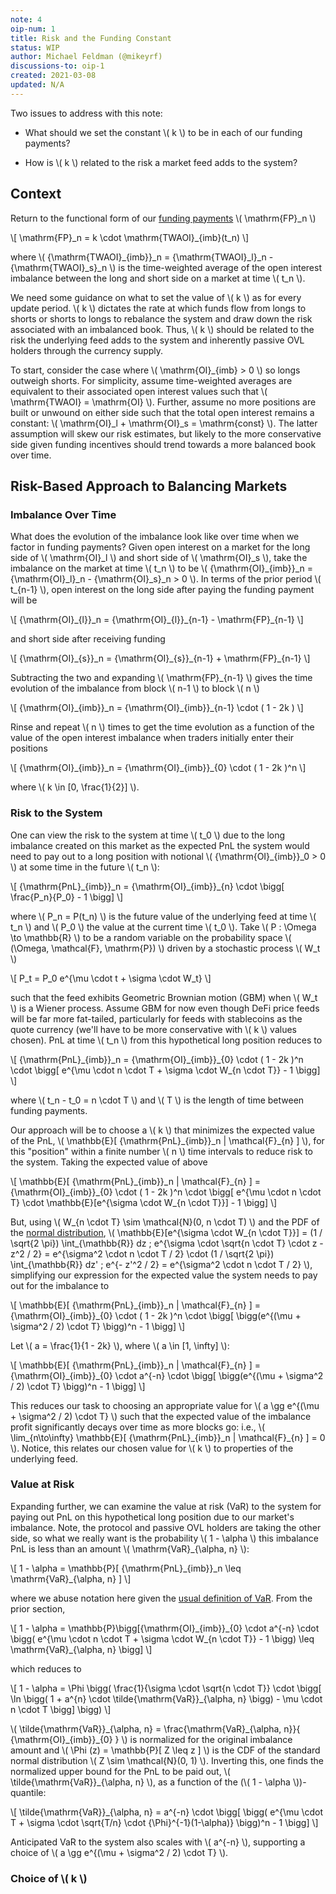 ```yaml
---
note: 4
oip-num: 1
title: Risk and the Funding Constant
status: WIP
author: Michael Feldman (@mikeyrf)
discussions-to: oip-1
created: 2021-03-08
updated: N/A
---
```


Two issues to address with this note:

- What should we set the constant \\( k \\) to be in each of our funding payments?

- How is \\( k \\) related to the risk a market feed adds to the system?


## Context

Return to the functional form of our [funding payments](note-1) \\( \mathrm{FP}_n \\)

\\[ \mathrm{FP}\_n = k \cdot \mathrm{TWAOI}\_{imb}(t_n) \\]

where \\( {\mathrm{TWAOI}\_{imb}}_n = {\mathrm{TWAOI}_l}_n - {\mathrm{TWAOI}_s}_n \\) is the time-weighted average of the open interest imbalance between the long and short side on a market at time \\( t_n \\).

We need some guidance on what to set the value of \\( k \\) as for every update period. \\( k \\) dictates the rate at which funds flow from longs to shorts or shorts to longs to rebalance the system and draw down the risk associated with an imbalanced book. Thus, \\( k \\) should be related to the risk the underlying feed adds to the system and inherently passive OVL holders through the currency supply.

To start, consider the case where \\( \mathrm{OI}_{imb} > 0 \\) so longs outweigh shorts. For simplicity, assume time-weighted averages are equivalent to their associated open interest values such that \\( \mathrm{TWAOI} = \mathrm{OI} \\). Further, assume no more positions are built or unwound on either side such that the total open interest remains a constant: \\( \mathrm{OI}_l + \mathrm{OI}_s = \mathrm{const} \\). The latter assumption will skew our risk estimates, but likely to the more conservative side given funding incentives should trend towards a more balanced book over time.


## Risk-Based Approach to Balancing Markets

### Imbalance Over Time

What does the evolution of the imbalance look like over time  when we factor in funding payments? Given open interest on a market for the long side of \\( \mathrm{OI}_l \\) and short side of \\( \mathrm{OI}_s \\), take the imbalance on the market at time \\( t_n \\) to be \\( {\mathrm{OI}\_{imb}}\_n = {\mathrm{OI}_l}_n - {\mathrm{OI}_s}_n > 0 \\). In terms of the prior period \\( t\_{n-1} \\), open interest on the long side after paying the funding payment will be

\\[ {\mathrm{OI}\_{l}}_n = {\mathrm{OI}\_{l}}\_{n-1} - \mathrm{FP}\_{n-1} \\]

and short side after receiving funding

\\[ {\mathrm{OI}\_{s}}_n = {\mathrm{OI}\_{s}}\_{n-1} + \mathrm{FP}\_{n-1} \\]

Subtracting the two and expanding \\( \mathrm{FP}_{n-1} \\) gives the time evolution of the imbalance from block \\( n-1 \\) to block \\( n \\)

\\[ {\mathrm{OI}\_{imb}}_n = {\mathrm{OI}\_{imb}}\_{n-1} \cdot ( 1 - 2k ) \\]

Rinse and repeat \\( n \\) times to get the time evolution as a function of the value of the open interest imbalance when traders initially enter their positions

\\[ {\mathrm{OI}\_{imb}}_n = {\mathrm{OI}\_{imb}}\_{0} \cdot ( 1 - 2k )^n \\]

where \\( k \in [0, \frac{1}{2}] \\).


### Risk to the System

One can view the risk to the system at time \\( t_0 \\) due to the long imbalance created on this market as the expected PnL the system would need to pay out to a long position with notional \\( {\mathrm{OI}_{imb}}_0 > 0 \\) at some time in the future \\( t_n \\):

\\[ {\mathrm{PnL}\_{imb}}_n = {\mathrm{OI}\_{imb}}\_{n} \cdot \bigg[ \frac{P_n}{P_0} - 1 \bigg] \\]

where \\( P_n = P(t_n) \\) is the future value of the underlying feed at time \\( t_n \\) and \\( P_0 \\) the value at the current time \\( t_0 \\). Take \\( P : \Omega \to \mathbb{R} \\) to be a random variable on the probability space \\( (\Omega, \mathcal{F}, \mathrm{P}) \\) driven by a stochastic process \\( W_t \\)

\\[ P_t = P_0 e^{\mu \cdot t + \sigma \cdot W_t} \\]

such that the feed exhibits Geometric Brownian motion (GBM) when \\( W_t \\) is a Wiener process. Assume GBM for now even though DeFi price feeds will be far more fat-tailed, particularly for feeds with stablecoins as the quote currency (we'll have to be more conservative with \\( k \\) values chosen). PnL at time \\( t_n \\) from this hypothetical long position reduces to

\\[ {\mathrm{PnL}\_{imb}}_n = {\mathrm{OI}\_{imb}}\_{0} \cdot ( 1 - 2k )^n \cdot \bigg[ e^{\mu \cdot n \cdot T + \sigma \cdot W\_{n \cdot T}}  - 1 \bigg] \\]

where \\( t_n - t_0 = n \cdot T \\) and \\( T \\) is the length of time between funding payments.

Our approach will be to choose a \\( k \\) that minimizes the expected value of the PnL, \\( \mathbb{E}[ {\mathrm{PnL}\_{imb}}\_n \| \mathcal{F}_{n} ] \\), for this "position" within a finite number \\( n \\) time intervals to reduce risk to the system. Taking the expected value of above

\\[ \mathbb{E}[ {\mathrm{PnL}\_{imb}}\_n \| \mathcal{F}_{n} ] = {\mathrm{OI}\_{imb}}\_{0} \cdot ( 1 - 2k )^n \cdot \bigg[ e^{\mu \cdot n \cdot T} \cdot \mathbb{E}[e^{\sigma \cdot W\_{n \cdot T}}]  - 1 \bigg] \\]

But, using \\( W_{n \cdot T} \sim \mathcal{N}(0, n \cdot T) \\) and the PDF of the [normal distribution](https://en.wikipedia.org/wiki/Normal_distribution), \\( \mathbb{E}[e^{\sigma \cdot W\_{n \cdot T}}] = (1 / \sqrt{2 \pi}) \int_{\mathbb{R}} dz \; e^{\sigma \cdot \sqrt{n \cdot T} \cdot z - z^2 / 2} = e^{\sigma^2 \cdot n \cdot T / 2} \cdot (1 / \sqrt{2 \pi}) \int_{\mathbb{R}} dz' \; e^{- z'^2 / 2} = e^{\sigma^2 \cdot n \cdot T / 2} \\), simplifying our expression for the expected value the system needs to pay out for the imbalance to

\\[ \mathbb{E}[ {\mathrm{PnL}\_{imb}}\_n \| \mathcal{F}_{n} ] = {\mathrm{OI}\_{imb}}\_{0} \cdot ( 1 - 2k )^n \cdot \bigg[ \bigg(e^{(\mu + \sigma^2 / 2) \cdot T} \bigg)^n  - 1 \bigg] \\]

Let \\( a = \frac{1}{1 - 2k} \\), where \\( a \in [1, \infty] \\):

\\[ \mathbb{E}[ {\mathrm{PnL}\_{imb}}\_n \| \mathcal{F}_{n} ] = {\mathrm{OI}\_{imb}}\_{0} \cdot a^{-n} \cdot \bigg[ \bigg(e^{(\mu + \sigma^2 / 2) \cdot T} \bigg)^n  - 1 \bigg] \\]

This reduces our task to choosing an appropriate value for \\( a \gg e^{(\mu + \sigma^2 / 2) \cdot T} \\) such that the expected value of the imbalance profit significantly decays over time as more blocks go: i.e., \\( \lim_{n\to\infty} \mathbb{E}[ {\mathrm{PnL}\_{imb}}\_n \| \mathcal{F}_{n} ] = 0 \\). Notice, this relates our chosen value for \\( k \\) to properties of the underlying feed.

### Value at Risk

Expanding further, we can examine the value at risk (VaR) to the system for paying out PnL on this hypothetical long position due to our market's imbalance. Note, the protocol and passive OVL holders are taking the other side, so what we really want is the probability \\( 1 - \alpha \\) this imbalance PnL is less than an amount \\( \mathrm{VaR}_{\alpha, n} \\):

\\[ 1 - \alpha = \mathbb{P}[ {\mathrm{PnL}\_{imb}}\_n \leq \mathrm{VaR}_{\alpha, n} ] \\]

where we abuse notation here given the [usual definition of VaR](https://en.wikipedia.org/wiki/Value_at_risk). From the prior section,

\\[ 1 - \alpha = \mathbb{P}\bigg[{\mathrm{OI}\_{imb}}\_{0} \cdot a^{-n} \cdot \bigg( e^{\mu \cdot n \cdot T + \sigma \cdot W\_{n \cdot T}}  - 1 \bigg) \leq \mathrm{VaR}_{\alpha, n} \bigg] \\]

which reduces to

\\[ 1 - \alpha = \Phi \bigg( \frac{1}{\sigma \cdot \sqrt{n \cdot T}} \cdot \bigg[ \ln \bigg( 1 + a^{n} \cdot \tilde{\mathrm{VaR}}_{\alpha, n} \bigg) - \mu \cdot n \cdot T \bigg] \bigg) \\]

\\( \tilde{\mathrm{VaR}}_{\alpha, n} = \frac{\mathrm{VaR}\_{\alpha, n}}{ {\mathrm{OI}\_{imb}}\_{0} } \\) is normalized for the original imbalance amount and \\( \Phi (z) = \mathbb{P}[ Z \leq z ] \\) is the CDF of the standard normal distribution \\( Z \sim \mathcal{N}(0, 1) \\). Inverting this, one finds the normalized upper bound for the PnL to be paid out, \\( \tilde{\mathrm{VaR}}\_{\alpha, n} \\), as a function of the (\\( 1 - \alpha \\))-quantile:

\\[ \tilde{\mathrm{VaR}}_{\alpha, n} = a^{-n} \cdot \bigg[ \bigg( e^{\mu \cdot T + \sigma \cdot \sqrt{T/n} \cdot {\Phi}^{-1}(1-\alpha)} \bigg)^n - 1 \bigg] \\]

Anticipated VaR to the system also scales with \\( a^{-n} \\), supporting a choice of \\( a \gg e^{(\mu + \sigma^2 / 2) \cdot T} \\).


### Choice of \\( k \\)
